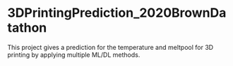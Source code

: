 # 3DPrintingPrediction_2020BrownDatathon
This project gives a prediction for the temperature and meltpool for 3D printing by applying multiple ML/DL methods.
